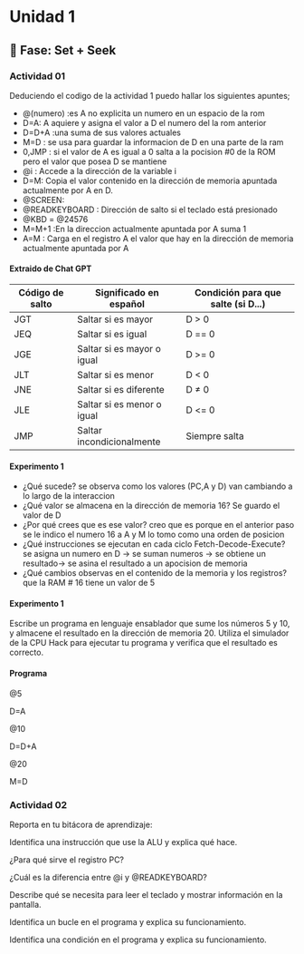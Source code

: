 # Unidad 1

## 🔎 Fase: Set + Seek

### Actividad 01

Deduciendo el codigo de la actividad 1 puedo hallar los siguientes apuntes;

-  @(numero) :es A no explicita un numero en un espacio de la rom
- D=A: A aquiere y asigna el valor a D el numero del la rom anterior
- D=D+A :una suma de sus valores actuales
- M=D : se usa para guardar la informacion de D en una parte de la ram
- 0,JMP : si el valor de A es igual a 0 salta a la pocision #0 de la ROM pero el valor que posea D se mantiene
- @i : Accede a la dirección de la variable i
- D=M: Copia el valor contenido en la dirección de memoria apuntada actualmente por A en D.
- @SCREEN:
- @READKEYBOARD : Dirección de salto si el teclado está presionado
- @KBD = @24576
- M=M+1 :En la direccion actualmente apuntada por A suma 1
- A=M : Carga en el registro A el valor que hay en la dirección de memoria actualmente apuntada por A

#### Extraido de Chat GPT

| Código de salto | Significado en español          | Condición para que salte (si D...)          |
|------------------|---------------------------------|---------------------------------------------|
| JGT              | Saltar si es mayor              | D > 0                                       |
| JEQ              | Saltar si es igual              | D == 0                                      |
| JGE              | Saltar si es mayor o igual      | D >= 0                                      |
| JLT              | Saltar si es menor              | D < 0                                       |
| JNE              | Saltar si es diferente          | D ≠ 0                                       |
| JLE              | Saltar si es menor o igual      | D <= 0                                      |
| JMP              | Saltar incondicionalmente       | Siempre salta                               |

#### Experimento 1

*  ¿Qué sucede? se observa como los valores (PC,A y D) van cambiando a lo largo de la interaccion 
* ¿Qué valor se almacena en la dirección de memoria 16? Se guardo el valor de D 
* ¿Por qué crees que es ese valor? creo que es porque en el anterior paso se le indico el numero 16 a A y M lo tomo como una orden de posicion 
* ¿Qué instrucciones se ejecutan en cada ciclo Fetch-Decode-Execute? se asigna un numero en D -> se suman numeros -> se obtiene un resultado-> se asina el resultado a un apocision de memoria
* ¿Qué cambios observas en el contenido de la memoria y los registros? que la RAM # 16 tiene un valor de 5

#### Experimento 1
 Escribe un programa en lenguaje ensablador que sume los números 5 y 10, y almacene el resultado en la dirección de memoria 20. Utiliza el simulador de la CPU Hack para ejecutar tu programa y verifica que el resultado es correcto.

#### Programa
@5

D=A

@10

D=D+A

@20

M=D

### Actividad 02

Reporta en tu bitácora de aprendizaje:

Identifica una instrucción que use la ALU y explica qué hace.

¿Para qué sirve el registro PC?

¿Cuál es la diferencia entre @i y @READKEYBOARD?

Describe qué se necesita para leer el teclado y mostrar información en la pantalla.

Identifica un bucle en el programa y explica su funcionamiento.

Identifica una condición en el programa y explica su funcionamiento.
